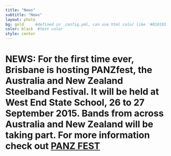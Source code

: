 ```yaml
---
title: "News"
subtitle: "News"
layout: photo
bg: gold     #defined in _config.yml, can use html color like '#010101'
color: black  #text color
style: center
---
```

# NEWS: For the first time ever, Brisbane is hosting PANZfest, the Australia and New Zealand Steelband Festival. It will be held at West End State School, 26 to 27 September 2015. Bands from across Australia and New Zealand will be taking part. For more information check out [PANZ FEST](https://www.facebook.com/panzfest2015?ref=settings)
